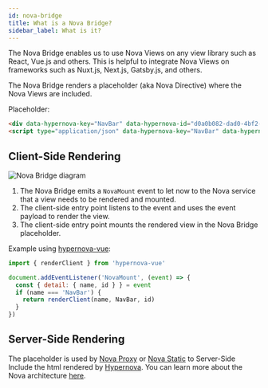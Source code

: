 ```yaml
---
id: nova-bridge
title: What is a Nova Bridge?
sidebar_label: What is it?
---
```


The Nova Bridge enables us to use Nova Views on any view library such as React, Vue.js and others. This is helpful to integrate Nova Views on frameworks such as Nuxt.js, Next.js, Gatsby.js, and others.

The Nova Bridge renders a placeholder (aka Nova Directive) where the Nova Views are included.

Placeholder:

```html
<div data-hypernova-key="NavBar" data-hypernova-id="d0a0b082-dad0-4bf2-ae4f-08eff16575b4"></div>
<script type="application/json" data-hypernova-key="NavBar" data-hypernova-id="d0a0b082-dad0-4bf2-ae4f-08eff16575b4"><!--{"brand":"Ara Framework","links":[{"url":"https://github.com/ara-framework","text":"Github"}]}--></script> 
```

## Client-Side Rendering

![Nova Bridge diagram](/website/img/1_1LXUoTxvmX7GNsmLlFv-eA.png)

1. The Nova Bridge emits a `NovaMount` event to let now to the Nova service that a view needs to be rendered and mounted.
2. The client-side entry point listens to the event and uses the event payload to render the view.
3. The client-side entry point mounts the rendered view in the Nova Bridge placeholder.


Example using [hypernova-vue](website/docs/nova-vue):

```js
import { renderClient } from 'hypernova-vue'

document.addEventListener('NovaMount', (event) => {
  const { detail: { name, id } } = event
  if (name === 'NavBar') {
    return renderClient(name, NavBar, id)
  }
})
```

## Server-Side Rendering 
The placeholder is used by [Nova Proxy](https://github.com/ara-framework/nova-proxy) or [Nova Static](https://github.com/ara-framework/nova-static) to Server-Side Include the html rendered by [Hypernova](https://github.com/airbnb/hypernova). You can learn more about the Nova architecture [here](/website/docs/nova-architecture).
